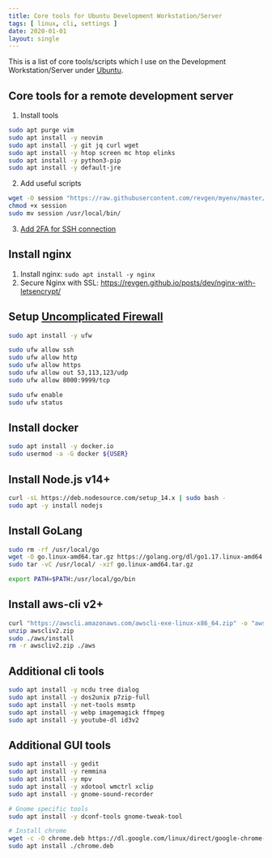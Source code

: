 ```yaml
---
title: Core tools for Ubuntu Development Workstation/Server
tags: [ linux, cli, settings ]
date: 2020-01-01
layout: single
---
```


This is a list of core tools/scripts which I use on the Development Workstation/Server under [Ubuntu](https://ubuntu.com).
<!--more-->

## Core tools for a remote development server
1. Install tools
```bash
sudo apt purge vim
sudo apt install -y neovim
sudo apt install -y git jq curl wget
sudo apt install -y htop screen mc htop elinks
sudo apt install -y python3-pip
sudo apt install -y default-jre
```

2. Add useful scripts
```bash
wget -O session "https://raw.githubusercontent.com/revgen/myenv/master/home/.local/bin/session"
chmod +x session
sudo mv session /usr/local/bin/
```

3. [Add 2FA for SSH connection](https://revgen.github.io/posts/dev/ssh-with-2fa/)


## Install nginx

1. Install nginx: ```sudo apt install -y nginx```
2. Secure Nginx with SSL: https://revgen.github.io/posts/dev/nginx-with-letsencrypt/


## Setup [Uncomplicated Firewall](https://wiki.ubuntu.com/UncomplicatedFirewall)
```bash
sudo apt install -y ufw

sudo ufw allow ssh
sudo ufw allow http
sudo ufw allow https
sudo ufw allow out 53,113,123/udp
sudo ufw allow 8000:9999/tcp

sudo ufw enable
sudo ufw status
```

## Install docker
```bash
sudo apt install -y docker.io
sudo usermod -a -G docker ${USER}
```

## Install Node.js v14+
```bash
curl -sL https://deb.nodesource.com/setup_14.x | sudo bash -
sudo apt -y install nodejs
```

## Install GoLang
```bash
sudo rm -rf /usr/local/go
wget -O go.linux-amd64.tar.gz https://golang.org/dl/go1.17.linux-amd64.tar.gz
sudo tar -vC /usr/local/ -xzf go.linux-amd64.tar.gz

export PATH=$PATH:/usr/local/go/bin
```

## Install aws-cli v2+
```bash
curl "https://awscli.amazonaws.com/awscli-exe-linux-x86_64.zip" -o "awscliv2.zip"
unzip awscliv2.zip
sudo ./aws/install
rm -r awscliv2.zip ./aws
```

## Additional cli tools
```bash
sudo apt install -y ncdu tree dialog
sudo apt install -y dos2unix p7zip-full
sudo apt install -y net-tools msmtp
sudo apt install -y webp imagemagick ffmpeg
sudo apt install -y youtube-dl id3v2
```

## Additional GUI tools
```bash
sudo apt install -y gedit
sudo apt install -y remmina
sudo apt install -y mpv
sudo apt install -y xdotool wmctrl xclip
sudo apt install -y gnome-sound-recorder

# Gnome specific tools
sudo apt install -y dconf-tools gnome-tweak-tool

# Install chrome 
wget -c -O chrome.deb https://dl.google.com/linux/direct/google-chrome-stable_current_amd64.deb
sudo apt install ./chrome.deb
```
